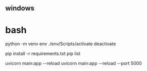 ## windows

# bash

python -m venv env
./env/Scripts/activate
deactivate

pip install -r requirements.txt
pip list

uvicorn main:app --reload
uvicorn main:app --reload --port 5000
